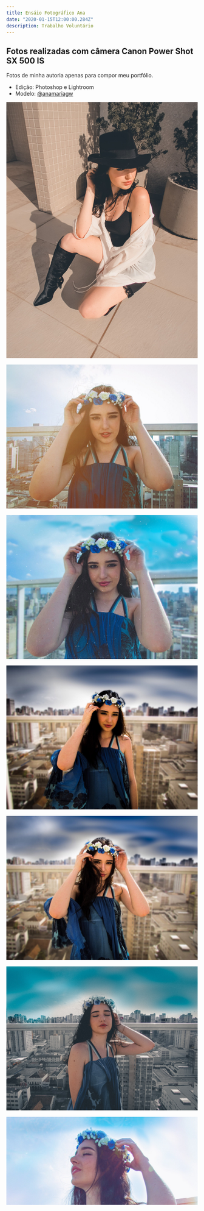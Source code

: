 ```yaml
---
title: Ensáio Fotográfico Ana
date: "2020-01-15T12:00:00.284Z"
description: Trabalho Voluntário
---
```


## Fotos realizadas com câmera Canon Power Shot SX 500 IS

Fotos de minha autoria apenas para compor meu portfólio.

- Edição: Photoshop e Lightroom
- Modelo: [@anamariagw](https://www.instagram.com/anamariagw)

![Câmera fotográfica](./IMG_0191-min.jpg)

![Câmera fotográfica](./IMG_0241-min.jpg)

![Câmera fotográfica](./IMG_0244-min.jpg)

![Câmera fotográfica](./IMG_0245-min.jpg)

![Câmera fotográfica](./IMG_0246-min.jpg)

![Câmera fotográfica](./IMG_0246-2-min.jpg)

![Câmera fotográfica](./IMG_0227-min.jpg)
